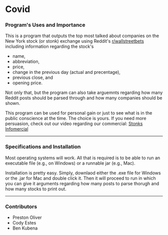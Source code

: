 # Covid

### Program's Uses and Importance

This is a program that outputs the top most talked about companies on the New York stock (or stonk) exchange using Reddit's [r/wallstreetbets](https://www.reddit.com/r/wallstreetbets/) including information regarding the stock's
<ul>
  <li> name, </li>
  <li> abbreviation, </li>
  <li> price, </li>
  <li> change in the previous day (actual and precentage), </li>
  <li> previous close, and </li>
  <li> opening price. </li>
</ul>

Not only that, but the program can also take arguemnts regarding how many Reddit posts should be parsed through and how many companies should be shown.

This program can be used for personal gain or just to see what is in the public conscience at the time. The choice is yours. If you need more persuasion, check out our video regarding our commercial: [Stonks Infomercial](https://drive.google.com/file/d/1s7Z4ijnpLWYGGM0_8myDdt-kziFgd31b/view?usp=sharing)

---
### Specifications and Installation

Most operating systems will work. All that is required is to be able to run an executable file (e.g., on Windows) or a runnable jar (e.g., Mac).

Installation is pretty easy. Simply, downlaod either the .exe file for Windows or the .jar for Mac and double click it. Then it will proceed to run in which you can give it arguments regarding how many posts to parse thorugh and how many stocks to print out.

---
### Contributors

<ul>
  <li> Preston Oliver
  <li> Cody Estes
  <li> Ben Kubena
</ul>
